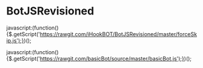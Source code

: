 # BotJSRevisioned




javascript:(function(){$.getScript('https://rawgit.com/iHookBOT/BotJSRevisioned/master/forceSkip.js');})();

javascript:(function(){$.getScript('https://rawgit.com/basicBot/source/master/basicBot.js');})();
